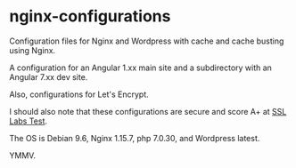 # nginx-configurations

Configuration files for Nginx and Wordpress with cache and cache busting using Nginx.

A configuration for an Angular 1.xx main site and a subdirectory with an Angular 7.xx dev site.

Also, configurations for Let's Encrypt.

I should also note that these configurations are secure and score A+ at [SSL Labs Test](https://www.ssllabs.com/ssltest/index.html).

The OS is Debian 9.6, Nginx 1.15.7, php 7.0.30, and Wordpress latest.

YMMV.
